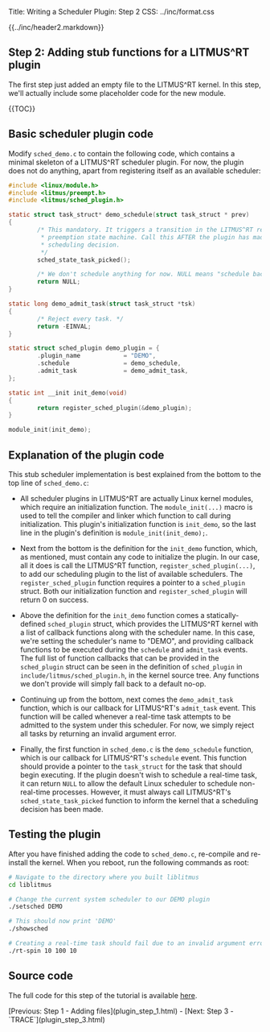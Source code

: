 Title:  Writing a Scheduler Plugin: Step 2
CSS:    ../inc/format.css

{{../inc/header2.markdown}}

Step 2: Adding stub functions for a LITMUS^RT plugin
----------------------------------------------------

The first step just added an empty file to the LITMUS^RT kernel. In this step, we'll actually include some placeholder code for the new module.

{{TOC}}

## Basic scheduler plugin code

Modify `sched_demo.c` to contain the following code, which contains a minimal skeleton of a LITMUS^RT scheduler plugin. For now, the plugin does not do anything, apart from registering itself as an available scheduler:

```C
#include <linux/module.h>
#include <litmus/preempt.h>
#include <litmus/sched_plugin.h>

static struct task_struct* demo_schedule(struct task_struct * prev)
{
        /* This mandatory. It triggers a transition in the LITMUS^RT remote
         * preemption state machine. Call this AFTER the plugin has made a local
         * scheduling decision.
         */
        sched_state_task_picked();

        /* We don't schedule anything for now. NULL means "schedule background work". */
        return NULL;
}

static long demo_admit_task(struct task_struct *tsk)
{
        /* Reject every task. */
        return -EINVAL;
}

static struct sched_plugin demo_plugin = {
        .plugin_name            = "DEMO",
        .schedule               = demo_schedule,
        .admit_task             = demo_admit_task,
};

static int __init init_demo(void)
{
        return register_sched_plugin(&demo_plugin);
}

module_init(init_demo);
```

## Explanation of the plugin code

This stub scheduler implementation is best explained from the bottom to the top line of `sched_demo.c`:

 - All scheduler plugins in LITMUS^RT are actually Linux kernel modules, which require an initialization function. The `module_init(...)` macro is used to tell the compiler and linker which function to call during initialization. This plugin's initialization function is `init_demo`, so the last line in the plugin's definition is `module_init(init_demo);`.

 - Next from the bottom is the definition for the `init_demo` function, which, as mentioned, must contain any code to initialize the plugin. In our case, all it does is call the LITMUS^RT function, `register_sched_plugin(...)`, to add our scheduling plugin to the list of available schedulers. The `register_sched_plugin` function requires a pointer to a `sched_plugin` struct. Both our initialization function and `register_sched_plugin` will return 0 on success.

 - Above the definition for the `init_demo` function comes a statically-defined `sched_plugin` struct, which provides the LITMUS^RT kernel with a list of callback functions along with the scheduler name. In this case, we're setting the scheduler's name to "DEMO", and providing callback functions to be executed during the `schedule` and `admit_task` events. The full list of function callbacks that can be provided in the `sched_plugin` struct can be seen in the definition of `sched_plugin` in `include/litmus/sched_plugin.h`, in the kernel source tree. Any functions we don't provide will simply fall back to a default no-op.

 - Continuing up from the bottom, next comes the `demo_admit_task` function, which is our callback for LITMUS^RT's `admit_task` event. This function will be called whenever a real-time task attempts to be admitted to the system under this scheduler. For now, we simply reject all tasks by returning an invalid argument error.

 - Finally, the first function in `sched_demo.c` is the `demo_schedule` function, which is our callback for LITMUS^RT's `schedule` event. This function should provide a pointer to the `task_struct` for the task that should begin executing. If the plugin doesn't wish to schedule a real-time task, it can return `NULL` to allow the default Linux scheduler to schedule non-real-time processes. However, it must always call LITMUS^RT's `sched_state_task_picked` function to inform the kernel that a scheduling decision has been made.

## Testing the plugin

After you have finished adding the code to `sched_demo.c`, re-compile and re-install the kernel. When you reboot, run the following commands as root:

```bash
# Navigate to the directory where you built liblitmus
cd liblitmus

# Change the current system scheduler to our DEMO plugin
./setsched DEMO

# This should now print 'DEMO'
./showsched

# Creating a real-time task should fail due to an invalid argument error
./rt-spin 10 100 10
```

## Source code

The full code for this step of the tutorial is available [here](./sched_demo_step2.c).

<div class="nav">
[Previous: Step 1 - Adding files](plugin_step_1.html) -
[Next: Step 3 - `TRACE`](plugin_step_3.html)
</div>
